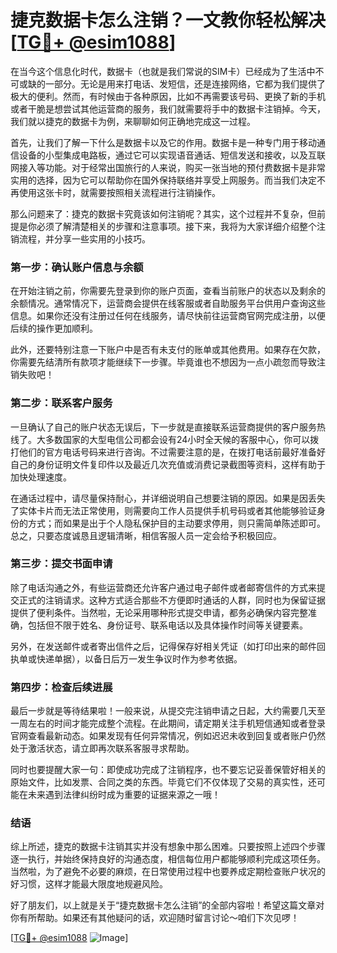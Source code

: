 # 捷克数据卡怎么注销？一文教你轻松解决 [[TG💪+ @esim1088](https://t.me/s/esim1088)]

在当今这个信息化时代，数据卡（也就是我们常说的SIM卡）已经成为了生活中不可或缺的一部分。无论是用来打电话、发短信，还是连接网络，它都为我们提供了极大的便利。然而，有时候由于各种原因，比如不再需要该号码、更换了新的手机或者干脆是想尝试其他运营商的服务，我们就需要将手中的数据卡注销掉。今天，我们就以捷克的数据卡为例，来聊聊如何正确地完成这一过程。

首先，让我们了解一下什么是数据卡以及它的作用。数据卡是一种专门用于移动通信设备的小型集成电路板，通过它可以实现语音通话、短信发送和接收，以及互联网接入等功能。对于经常出国旅行的人来说，购买一张当地的预付费数据卡是非常实用的选择，因为它可以帮助你在国外保持联络并享受上网服务。而当我们决定不再使用这张卡时，就需要按照相关流程进行注销操作。

那么问题来了：捷克的数据卡究竟该如何注销呢？其实，这个过程并不复杂，但前提是你必须了解清楚相关的步骤和注意事项。接下来，我将为大家详细介绍整个注销流程，并分享一些实用的小技巧。

### 第一步：确认账户信息与余额

在开始注销之前，你需要先登录到你的账户页面，查看当前账户的状态以及剩余的余额情况。通常情况下，运营商会提供在线客服或者自助服务平台供用户查询这些信息。如果你还没有注册过任何在线服务，请尽快前往运营商官网完成注册，以便后续的操作更加顺利。

此外，还要特别注意一下账户中是否有未支付的账单或其他费用。如果存在欠款，你需要先结清所有款项才能继续下一步骤。毕竟谁也不想因为一点小疏忽而导致注销失败吧！

### 第二步：联系客户服务

一旦确认了自己的账户状态无误后，下一步就是直接联系运营商提供的客户服务热线了。大多数国家的大型电信公司都会设有24小时全天候的客服中心，你可以拨打他们的官方电话号码来进行咨询。不过需要注意的是，在拨打电话前最好准备好自己的身份证明文件复印件以及最近几次充值或消费记录截图等资料，这样有助于加快处理速度。

在通话过程中，请尽量保持耐心，并详细说明自己想要注销的原因。如果是因丢失了实体卡片而无法正常使用，则需要向工作人员提供手机号码或者其他能够验证身份的方式；而如果是出于个人隐私保护目的主动要求停用，则只需简单陈述即可。总之，只要态度诚恳且逻辑清晰，相信客服人员一定会给予积极回应。

### 第三步：提交书面申请

除了电话沟通之外，有些运营商还允许客户通过电子邮件或者邮寄信件的方式来提交正式的注销请求。这种方式适合那些不方便即时通话的人群，同时也为保留证据提供了便利条件。当然啦，无论采用哪种形式提交申请，都务必确保内容完整准确，包括但不限于姓名、身份证号、联系电话以及具体操作时间等关键要素。

另外，在发送邮件或者寄出信件之后，记得保存好相关凭证（如打印出来的邮件回执单或快递单据），以备日后万一发生争议时作为参考依据。

### 第四步：检查后续进展

最后一步就是等待结果啦！一般来说，从提交完注销申请之日起，大约需要几天至一周左右的时间才能完成整个流程。在此期间，请定期关注手机短信通知或者登录官网查看最新动态。如果发现有任何异常情况，例如迟迟未收到回复或者账户仍然处于激活状态，请立即再次联系客服寻求帮助。

同时也要提醒大家一句：即使成功完成了注销程序，也不要忘记妥善保管好相关的原始文件，比如发票、合同之类的东西。毕竟它们不仅体现了交易的真实性，还可能在未来遇到法律纠纷时成为重要的证据来源之一哦！

### 结语

综上所述，捷克的数据卡注销其实并没有想象中那么困难。只要按照上述四个步骤逐一执行，并始终保持良好的沟通态度，相信每位用户都能够顺利完成这项任务。当然啦，为了避免不必要的麻烦，在日常使用过程中也要养成定期检查账户状况的好习惯，这样才能最大限度地规避风险。

好了朋友们，以上就是关于“捷克数据卡怎么注销”的全部内容啦！希望这篇文章对你有所帮助。如果还有其他疑问的话，欢迎随时留言讨论～咱们下次见啰！

[[TG💪+ @esim1088](https://t.me/s/esim1088) ![Image](https://i.postimg.cc/4NQfJmqS/Snipaste-2025-05-13-00-14-12.png)]